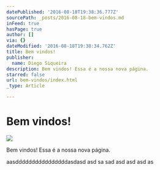 ```yaml
---
datePublished: '2016-08-18T19:38:36.777Z'
sourcePath: _posts/2016-08-18-bem-vindos.md
inFeed: true
hasPage: true
author: []
via: {}
dateModified: '2016-08-18T19:38:34.762Z'
title: Bem vindos!
publisher:
  name: Diego Siqueira
description: Bem vindos! Essa é a nossa nova página.
starred: false
url: bem-vindos/index.html
_type: Article

---
```

# Bem vindos!
![](https://the-grid-user-content.s3-us-west-2.amazonaws.com/fa6c486f-fe78-4c34-80bb-61ac5143a3c0.jpg)

Bem vindos! Essa é a nossa nova página.

aasddddddddddddddddasdasd asd sa sad asd asd asd as